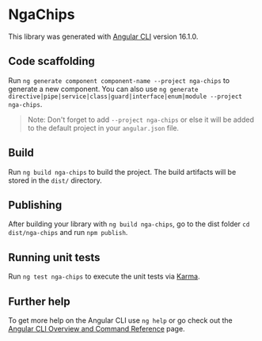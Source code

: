 # NgaChips

This library was generated with [Angular CLI](https://github.com/angular/angular-cli) version 16.1.0.

## Code scaffolding

Run `ng generate component component-name --project nga-chips` to generate a new component. You can also use `ng generate directive|pipe|service|class|guard|interface|enum|module --project nga-chips`.
> Note: Don't forget to add `--project nga-chips` or else it will be added to the default project in your `angular.json` file. 

## Build

Run `ng build nga-chips` to build the project. The build artifacts will be stored in the `dist/` directory.

## Publishing

After building your library with `ng build nga-chips`, go to the dist folder `cd dist/nga-chips` and run `npm publish`.

## Running unit tests

Run `ng test nga-chips` to execute the unit tests via [Karma](https://karma-runner.github.io).

## Further help

To get more help on the Angular CLI use `ng help` or go check out the [Angular CLI Overview and Command Reference](https://angular.io/cli) page.
